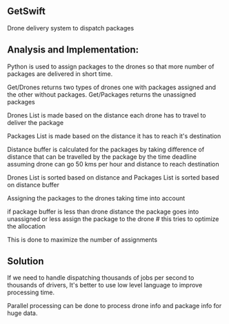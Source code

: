 ## GetSwift

Drone delivery system to dispatch packages

## Analysis and Implementation:
Python is used to assign packages to the drones so that more number of packages are delivered in short time.

Get/Drones returns two types of drones one with packages assigned and the other without packages. Get/Packages returns the unassigned packages

Drones List is made based on the distance each drone has to travel to deliver the package

Packages List is made based on the distance it has to reach it's destination

Distance buffer is calculated for the packages by taking difference of distance that can be travelled by the package by the time deadline assuming drone can go 50 kms per hour and distance to reach destination

Drones List is sorted based on distance and Packages List is sorted based on distance buffer

Assigning the packages to the drones taking time into account

if package buffer is less than drone distance the package goes into unassigned or less assign the package to the drone
    # this tries to optimize the allocation

This is done to maximize the number of assignments 

## Solution 
If we need to handle dispatching thousands of jobs per second to thousands of drivers, It's better to use low level language to improve processing time.

Parallel processing can be done to process drone info and package info for huge data.
